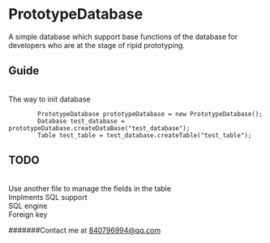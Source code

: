# PrototypeDatabase
A simple database which support base functions of the database for developers who are at the stage of ripid prototyping.

Guide
-------

<br> The way to init database
```
        PrototypeDatabase prototypeDatabase = new PrototypeDatabase();
        Database test_database = prototypeDatabase.createDataBase("test_database");
        Table test_table = test_database.createTable("test_table");
```

TODO
--------

<br>Use another file to manage the fields in the table
<br>Implments SQL support
<br>SQL engine
<br>Foreign key

#######Contact me at 840796994@qq.com

